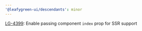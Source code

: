 ```yaml
---
'@leafygreen-ui/descendants': minor
---
```


[LG-4399](https://jira.mongodb.org/browse/LG-4399): Enable passing component `index` prop for SSR support
